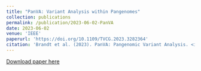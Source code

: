 ```yaml
---
title: "PanVA: Variant Analysis within Pangenomes"
collection: publications
permalink: /publication/2023-06-02-PanVA
date: 2023-06-02
venue: 'IEEE'
paperurl: 'https://doi.org/10.1109/TVCG.2023.3282364'
citation: 'Brandt et al. (2023). PanVA: Pangenomic Variant Analysis. <i>IEEE Transactions on Visualization and Computer Graphics.</i>'
---
```

[Download paper here](https://doi.org/10.1109/TVCG.2023.3282364)
